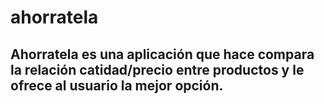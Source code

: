 # ahorratela

## Ahorratela es una aplicación que hace compara la relación catidad/precio entre productos y le ofrece al usuario la mejor opción.

